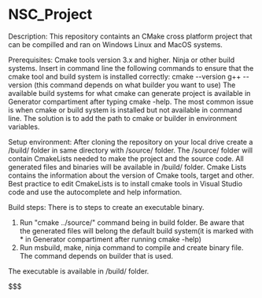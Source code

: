 # NSC_Project
Description:
 This repository containts an CMake cross platform project that can be compilled and ran on Windows Linux and MacOS systems.
 
Prerequisites:
Cmake tools version 3.x and higher.
Ninja or other build systems.
Insert  in command line the following commands to ensure that the cmake tool and build system is installed correctly:
cmake --version
g++ -- version (this command depends on what builder you want to use)
The available build systems for what cmake can generate project is available in Generator compartiment after typing cmake -help.
The most common issue is when cmake or build system is installed but not available in command line.
The solution is to add the path to cmake or builder in environment variables.

Setup environment:
After cloning the repository on your local drive create a /build/ folder in same directory with /source/ folder.
The /source/ folder will contain CmakeLists needed to make the project and the source code. All generated files and binaries will be available in /build/ folder.
Cmake Lists contains the information about the version of Cmake tools, target and other.
Best practice to edit CmakeLists is to install cmake tools in Visual Studio code and use the autocomplete and help information.

Build steps:
There is to steps to create an executable binary.
1. Run "cmake ../source/" command being in build folder.
	Be aware that the generated files will belong the default build system(it is marked with * in Generator compartiment after running cmake -help)
2. Run msbuild, make, ninja command to compile and create binary file. The command depends on builder that is used.

The executable is available in /build/ folder.

$$$
